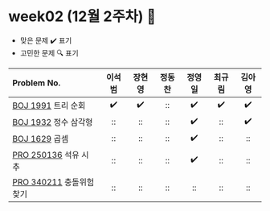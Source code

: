 
# week02 (12월 2주차) :pencil:

- 맞은 문제 :heavy_check_mark: 표기
- 고민한 문제 :mag: 표기


|Problem No.|이석범|장현영|정동찬|정영일|최규림|김아영|
|:-------------------------|:-----:|:------------------:|:-----:|:-----:|:-----:|:-----:|
|[BOJ 1991](https://www.acmicpc.net/problem/1991) 트리 순회|:heavy_check_mark:|:heavy_check_mark:|::|:heavy_check_mark:|:heavy_check_mark:|:heavy_check_mark:|
|[BOJ 1932](https://www.acmicpc.net/problem/1932) 정수 삼각형|::|::|::|:heavy_check_mark:|::|:heavy_check_mark:|
|[BOJ 1629](https://www.acmicpc.net/problem/1629) 곱셈|::|::|::|:heavy_check_mark:|::|::|
|[PRO 250136](https://school.programmers.co.kr/learn/courses/30/lessons/250136) 석유 시추|::|::|::|:heavy_check_mark:|::|::|
|[PRO 340211](https://school.programmers.co.kr/learn/courses/30/lessons/340211) 충돌위험 찾기|::|::|::|::|::|::|
